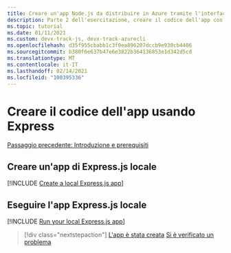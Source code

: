 ```yaml
---
title: Creare un'app Node.js da distribuire in Azure tramite l'interfaccia della riga di comando di Azure
description: Parte 2 dell'esercitazione, creare il codice dell'app con l'interfaccia della riga di comando di Azure.
ms.topic: tutorial
ms.date: 01/11/2021
ms.custom: devx-track-js, devx-track-azurecli
ms.openlocfilehash: d35f955cbabb1c3f0ea896207dccb9e930cb4406
ms.sourcegitcommit: b380f6e637b47e6e3822b364136853e1d342d5cd
ms.translationtype: MT
ms.contentlocale: it-IT
ms.lasthandoff: 02/14/2021
ms.locfileid: "100395336"
---
```

# <a name="create-the-app-code-using-express"></a>Creare il codice dell'app usando Express

[Passaggio precedente: Introduzione e prerequisiti](tutorial-vscode-azure-cli-node-01.md)

## <a name="create-a-local-expressjs-app"></a>Creare un'app di Express.js locale

[!INCLUDE [Create a local Express.js app](../../includes/create-node-app.md)]

## <a name="run-your-local-expressjs-app"></a>Eseguire l'app Express.js locale

[!INCLUDE [Run your local Express.js app](../../includes/run-node-app.md)]


> [!div class="nextstepaction"]
> [L'app è stata creata](tutorial-vscode-azure-cli-node-03.md) [Si è verificato un problema](https://www.research.net/r/PWZWZ52?tutorial=node-deployment&step=express)
